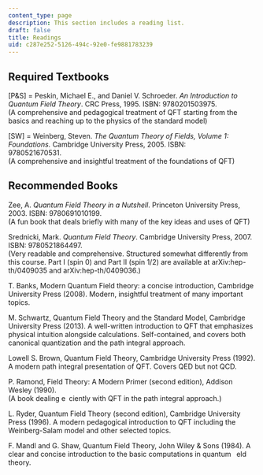 ```yaml
---
content_type: page
description: This section includes a reading list.
draft: false
title: Readings
uid: c287e252-5126-494c-92e0-fe9881783239
---
```

## Required Textbooks

\[P&S\] = Peskin, Michael E., and Daniel V. Schroeder. *An Introduction to Quantum Field Theory*. CRC Press, 1995. ISBN: 9780201503975.               
(A comprehensive and pedagogical treatment of QFT starting from the basics and reaching up to the physics of the standard model)

\[SW\] = Weinberg, Steven. *The Quantum Theory of Fields, Volume 1: Foundations.* Cambridge University Press, 2005. ISBN: 9780521670531.               
(A comprehensive and insightful treatment of the foundations of QFT)

## Recommended Books

Zee, A. *Quantum Field Theory in a Nutshell*. Princeton University Press, 2003. ISBN: 9780691010199.      
(A fun book that deals briefly with many of the key ideas and uses of QFT)

Srednicki, Mark. *Quantum Field Theory*. Cambridge University Press, 2007.  ISBN: 9780521864497.     
(Very readable and comprehensive. Structured somewhat differently from this course. Part I (spin 0) and Part II (spin 1/2) are available at arXiv:hep-th/0409035 and arXiv:hep-th/0409036.)

T. Banks, Modern Quantum Field theory: a concise introduction, Cambridge University Press (2008). Modern, insightful treatment of many important topics.

M. Schwartz, Quantum Field Theory and the Standard Model, Cambridge University Press (2013). A well-written introduction to QFT that emphasizes physical intuition alongside calculations. Self-contained, and covers both canonical quantization and the path integral approach.

Lowell S. Brown, Quantum Field Theory, Cambridge University Press (1992). A modern path integral presentation of QFT. Covers QED but not QCD.

P. Ramond, Field Theory: A Modern Primer (second edition), Addison Wesley (1990).    
(A book dealing e ciently with QFT in the path integral approach.)

L. Ryder, Quantum Field Theory (second edition), Cambridge University Press (1996). A modern pedagogical introduction to QFT including the Weinberg-Salam model and other selected topics.

F. Mandl and G. Shaw, Quantum Field Theory, John Wiley & Sons (1984). A clear and concise introduction to the basic computations in quantum  eld theory.